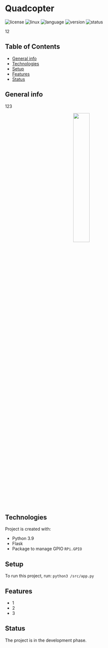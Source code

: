 # Quadcopter

![license](https://img.shields.io/badge/license-MIT-blue)
![linux](https://img.shields.io/badge/os-Linux-green)
![language](https://img.shields.io/badge/language-Python3.9-blue)
![version](https://img.shields.io/badge/version-1.0.0-success)
![status](https://img.shields.io/badge/status-develop-yellow)

12

## Table of Contents
* [General info](#general-info)
* [Technologies](#technologies)
* [Setup](#setup)
* [Features](#features)
* [Status](#status)

## General info
123 

<p align="center" width="100%">
    <img width="33%" src=".gif"> 
</p>

## Technologies
Project is created with:

* Python 3.9
* Flask
* Package to manage GPIO `RPi.GPIO`

## Setup
To run this project, run:
```python3 /src/app.py```

## Features
* 1
* 2
* 3

## Status
The project is in the development phase.
